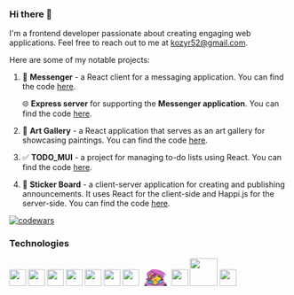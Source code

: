 ### Hi there 👋

I'm a frontend developer passionate about creating engaging web applications. Feel free to reach out to me at [kozyr52@gmail.com](mailto:kozyr52@gmail.com).

Here are some of my notable projects:

1. 📱 **Messenger** - a React client for a messaging application. You can find the code [here](https://github.com/RomanovViacheslav/Messenger_client).

   🌐 **Express server** for supporting the **Messenger application**. You can find the code [here](https://github.com/RomanovViacheslav/serverSN).
   
3. 🎨 **Art Gallery** - a React application that serves as an art gallery for showcasing paintings. You can find the code [here](https://github.com/RomanovViacheslav/artGallery).

4. ✅ **TODO_MUI** - a project for managing to-do lists using React. You can find the code [here](https://github.com/RomanovViacheslav/TODO_MUI).

5. 📌 **Sticker Board** - a client-server application for creating and publishing announcements. It uses React for the client-side and Happi.js for the server-side. You can find the code [here](https://github.com/RomanovViacheslav/Sticker_Board).

[![codewars](https://www.codewars.com/users/Romanov%20Viacheslav/badges/small)](https://www.codewars.com/users/Romanov%20Viacheslav)

### Technologies

<img src="https://upload.wikimedia.org/wikipedia/commons/6/6a/JavaScript-logo.png" width="30" height="30"> <!-- JavaScript -->
<img src="https://upload.wikimedia.org/wikipedia/commons/4/4c/Typescript_logo_2020.svg" width="30" height="30"> <!-- TypeScript -->
<img src="https://upload.wikimedia.org/wikipedia/commons/a/a7/React-icon.svg" width="30" height="30"> <!-- React -->
<img src="https://upload.wikimedia.org/wikipedia/commons/4/49/Redux.png" width="30" height="30"> <!-- Redux -->
<img src="https://upload.wikimedia.org/wikipedia/commons/9/95/Vue.js_Logo_2.svg" width="30" height="30"> <!-- Vue.js -->
<img src="https://upload.wikimedia.org/wikipedia/commons/3/38/HTML5_Badge.svg" width="30" height="30"> <!-- HTML5 -->
<img src="https://upload.wikimedia.org/wikipedia/commons/d/d5/CSS3_logo_and_wordmark.svg" width="30" height="30"> <!-- CSS3 -->
<img src="https://github.com/emotion-js/emotion/raw/main/emotion.png" width="50" height="30"> <!-- Emotion.js -->
<img src="https://upload.wikimedia.org/wikipedia/commons/d/d9/Node.js_logo.svg" width="30" height="30"> <!-- Node.js -->
<img src="https://material-ui.com/static/logo.svg" width="50" height="50"> <!-- Material-UI -->
<img src="https://gw.alipayobjects.com/zos/rmsportal/KDpgvguMpGfqaHPjicRK.svg" width="30" height="30"> <!-- Ant Design -->
<!--
**RomanovViacheslav/RomanovViacheslav** is a ✨ _special_ ✨ repository because its `README.md` (this file) appears on your GitHub profile.

Here are some ideas to get you started:

- 🔭 I’m currently working on ...
- 🌱 I’m currently learning ...
- 👯 I’m looking to collaborate on ...
- 🤔 I’m looking for help with ...
- 💬 Ask me about ...
- 📫 How to reach me: ...
- 😄 Pronouns: ...
- ⚡ Fun fact: ...
-->
